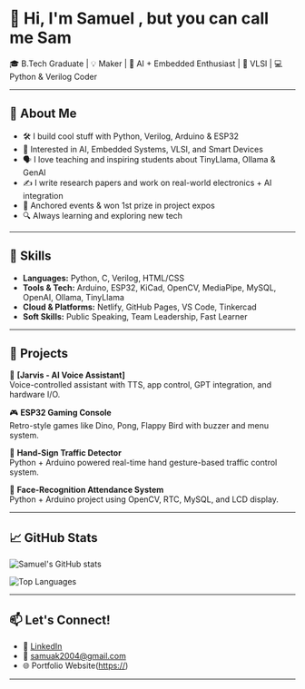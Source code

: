 # 👋 Hi, I'm Samuel , but you can call me Sam

🎓 B.Tech Graduate | 💡 Maker | 🧠 AI + Embedded Enthusiast | 🔧 VLSI | 💻 Python & Verilog Coder

---

## 🚀 About Me

- 🛠️ I build cool stuff with Python, Verilog, Arduino & ESP32
- 🧠 Interested in AI, Embedded Systems, VLSI, and Smart Devices
- 🗣️ I love teaching and inspiring students about TinyLlama, Ollama & GenAI
- ✍️ I write research papers and work on real-world electronics + AI integration
- 🎤 Anchored events & won 1st prize in project expos
- 🔍 Always learning and exploring new tech

---

## 🧰 Skills

- **Languages:** Python, C, Verilog, HTML/CSS
- **Tools & Tech:** Arduino, ESP32, KiCad, OpenCV, MediaPipe, MySQL, OpenAI, Ollama, TinyLlama
- **Cloud & Platforms:** Netlify, GitHub Pages, VS Code, Tinkercad
- **Soft Skills:** Public Speaking, Team Leadership, Fast Learner

---

## 🧠 Projects

🚀 **[Jarvis - AI Voice Assistant]**  
Voice-controlled assistant with TTS, app control, GPT integration, and hardware I/O.

🎮 **ESP32 Gaming Console**  
Retro-style games like Dino, Pong, Flappy Bird with buzzer and menu system.

🧪 **Hand-Sign Traffic Detector**  
Python + Arduino powered real-time hand gesture-based traffic control system.

📅 **Face-Recognition Attendance System**  
Python + Arduino project using OpenCV, RTC, MySQL, and LCD display.

---

## 📈 GitHub Stats

![Samuel's GitHub stats](https://github-readme-stats.vercel.app/api?username=Abraham-Samuel470&show_icons=true&theme=react)

![Top Languages](https://github-readme-stats.vercel.app/api/top-langs/?username=Abraham-Samuel470&layout=compact&theme=react)

---

## 📫 Let's Connect!

- 💼 [LinkedIn]([https://www.linkedin.com/in/your-link-here](https://www.linkedin.com/in/abraham-samuel470/))
- 📧 samuak2004@gmail.com
- 🌐 Portfolio Website([https://](https://abrahamsamuel470.netlify.app/))

---
